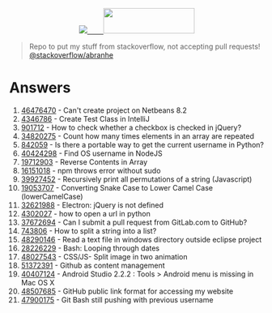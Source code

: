 <p align="center">
  <a href="https://stackoverflow.com/users/7602110/">
    <img src="https://cdn.svgporn.com/logos/stackoverflow.svg">  
    <img src="https://stackoverflow.com/users/flair/7602110.png" width="180" height="50">
   </a>
</p>

> Repo to put my stuff from stackoverflow, not accepting pull requests! [@stackoverflow/abranhe](https://stackoverflow.com/users/7602110/carlos-abraham)

# Answers


1. [46476470](46476470) - Can't create project on Netbeans 8.2
1. [4346786](4346786) - Create Test Class in IntelliJ
1. [901712](901712) - How to check whether a checkbox is checked in jQuery?
1. [34820275](34820275) - Count how many times elements in an array are repeated
1. [842059](842059) - Is there a portable way to get the current username in Python?
1. [40424298](40424298) - Find OS username in NodeJS
1. [19712903](19712903) - Reverse Contents in Array
1. [16151018](16151018) - npm throws error without sudo
1. [39927452](39927452) - Recursively print all permutations of a string (Javascript)
1. [19053707](19053707) - Converting Snake Case to Lower Camel Case (lowerCamelCase)
1. [32621988](32621988) - Electron: jQuery is not defined
1. [4302027](4302027) - how to open a url in python
1. [37672694](37672694) - Can I submit a pull request from GitLab.com to GitHub?
1. [743806](743806) - How to split a string into a list?
1. [48290146](48290146) - Read a text file in windows directory outside eclipse project
1. [28226229](28226229) - Bash: Looping through dates
1. [48027543](48027543) - CSS/JS- Split image in two animation
1. [51372391](51372391) - Github as content management
1. [40407124](40407124) - Android Studio 2.2.2 : Tools > Android menu is missing in Mac OS X
1. [48507685](48507685) - GitHub public link format for accessing my website
1. [47900175](47900175) - Git Bash still pushing with previous username
